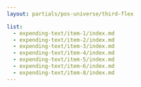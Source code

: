 ```yaml
---
layout: partials/pos-universe/third-flex

list:
  - expending-text/item-1/index.md
  - expending-text/item-2/index.md
  - expending-text/item-3/index.md
  - expending-text/item-4/index.md
  - expending-text/item-5/index.md
  - expending-text/item-6/index.md
  - expending-text/item-8/index.md
---
```

